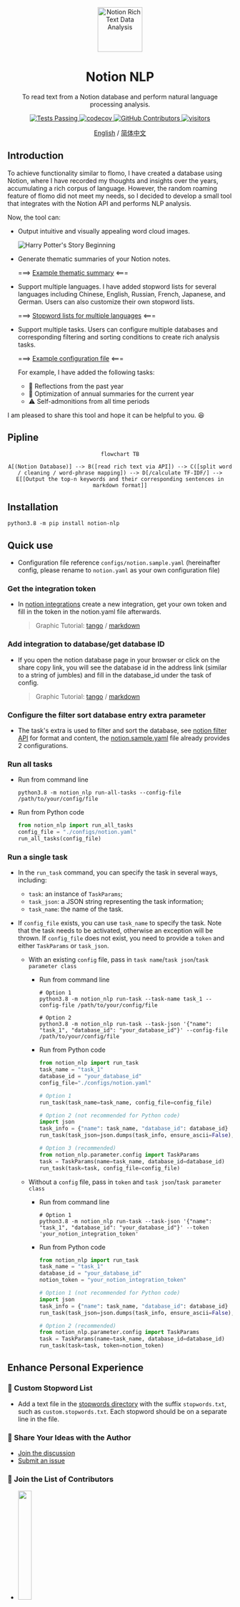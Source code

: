 <p align="center">
  <img width="100px" src="https://img.icons8.com/ios/250/FFFFFF/share-2.png" align="center" alt="Notion Rich Text Data Analysis" />
  <h1 align="center">
    Notion NLP
  </h1>
  <p align="center">
    To read text from a Notion database and perform natural language processing analysis.
  </p>
</p>

  <p align="center">
    <a href="https://github.com/dario-github/notion-nlp/actions">
      <img alt="Tests Passing" src="https://github.com/dario-github/notion-nlp/actions/workflows/main.yml/badge.svg" />
    </a>
    <a href="https://codecov.io/gh/dario-github/notion-nlp">
      <img alt="codecov" src="https://codecov.io/gh/dario-github/notion-nlp/branch/main/graph/badge.svg?token=ehzYhousD3" />
    </a>
    <a href="https://github.com/dario-github/notion-nlp/graphs/contributors">
      <img alt="GitHub Contributors" src="https://img.shields.io/github/contributors/dario-github/notion-nlp" />
    </a>
    <a href="https://visitorbadge.io/status?path=https%3A%2F%2Fgithub.com%2Fdario-github%2Fnotion-nlp">
      <img alt="visitors" src="https://api.visitorbadge.io/api/visitors?path=https%3A%2F%2Fgithub.com%2Fdario-github%2Fnotion-nlp&countColor=%2337d67a&style=flat" />
    </a>
  </p>
  
  <p align="center">
    <a href="README.md">English</a>
    /
    <a href="README.zh.md">简体中文</a>
  </p>

## Introduction

To achieve functionality similar to flomo, I have created a database using Notion, where I have recorded my thoughts and insights over the years, accumulating a rich corpus of language. However, the random roaming feature of flomo did not meet my needs, so I decided to develop a small tool that integrates with the Notion API and performs NLP analysis.

Now, the tool can:

- Output intuitive and visually appealing word cloud images.

  ![Harry Potter's Story Beginning](https://i.328888.xyz/2023/02/22/xHi08.png)

- Generate thematic summaries of your Notion notes.

  ===> [Example thematic summary]((./docs/en_unit_testing_task.tf_idf.analysis_result.top5_word_with_sentences.md)) <===

- Support multiple languages. I have added stopword lists for several languages including Chinese, English, Russian, French, Japanese, and German. Users can also customize their own stopword lists.

  ===> [Stopword lists for multiple languages](./resources/stopwords/) <===

- Support multiple tasks. Users can configure multiple databases and corresponding filtering and sorting conditions to create rich analysis tasks.

  ===> [Example configuration file](./configs/notion.sample.yaml) <===

  For example, I have added the following tasks:

  - :thinking: Reflections from the past year
  - :triangular_flag_on_post: Optimization of annual summaries for the current year
  - :warning: Self-admonitions from all time periods
  
I am pleased to share this tool and hope it can be helpful to you. :laughing:

## Pipline

<div style="text-align:center;">

```mermaid
flowchart TB

A[(Notion Database)] --> B([read rich text via API]) --> C([split word / cleaning / word-phrase mapping]) --> D[/calculate TF-IDF/] --> E[[Output the top-n keywords and their corresponding sentences in markdown format]]
```

</div>

## Installation

```shell
python3.8 -m pip install notion-nlp
```

## Quick use

- Configuration file reference ``configs/notion.sample.yaml`` (hereinafter config, please rename to ``notion.yaml`` as your own configuration file)

### Get the integration token

- In [notion integrations](https://www.notion.so/my-integrations/) create a new integration, get your own token and fill in the token in the notion.yaml file afterwards.

  > Graphic Tutorial: [tango](https://app.tango.us/app/workflow/6e53c348-79b6-4ed3-8c75-46f5ddb996da?utm_source=markdown&utm_medium=markdown&utm_campaign=workflow%20export%20links) / [markdown](./docs/tango/get_the_integration_token.md)

### Add integration to database/get database ID

- If you open the notion database page in your browser or click on the share copy link, you will see the database id in the address link (similar to a string of jumbles) and fill in the database_id under the task of config.

  > Graphic Tutorial: [tango](https://app.tango.us/app/workflow/7e95c7df-af73-4748-9bf7-11efc8e24f2a?utm_source=markdown&utm_medium=markdown&utm_campaign=workflow%20export%20links) / [markdown](./docs/tango/add_integration_to_database.md)

### Configure the filter sort database entry extra parameter

- The task's extra is used to filter and sort the database, see [notion filter API](https://developers.notion.com/reference/post-database-query-filter#property-filter-object) for format and content, the [notion.sample.yaml](./configs/notion.sample.yaml) file already provides 2 configurations.

### Run all tasks

- Run from command line
  ```Shell
  python3.8 -m notion_nlp run-all-tasks --config-file /path/to/your/config/file
  ```

- Run from Python code

  ```Python
  from notion_nlp import run_all_tasks
  config_file = "./configs/notion.yaml"
  run_all_tasks(config_file)
  ```

### Run a single task

- In the `run_task` command, you can specify the task in several ways, including:

  - `task`: an instance of `TaskParams`;
  - `task_json`: a JSON string representing the task information;
  - `task_name`: the name of the task.

- If `config_file` exists, you can use `task_name` to specify the task. Note that the task needs to be activated, otherwise an exception will be thrown. If `config_file` does not exist, you need to provide a `token` and either `TaskParams` or `task_json`.

  - With an existing `config` file, pass in `task name`/`task json`/`task parameter class`

    - Run from command line

      ```shell
      # Option 1
      python3.8 -m notion_nlp run-task --task-name task_1 --config-file /path/to/your/config/file

      # Option 2
      python3.8 -m notion_nlp run-task --task-json '{"name": "task_1", "database_id": "your_database_id"}' --config-file /path/to/your/config/file
      ```

    - Run from Python code
  
      ```python
      from notion_nlp import run_task
      task_name = "task_1"
      database_id = "your_database_id"
      config_file="./configs/notion.yaml"

      # Option 1
      run_task(task_name=task_name, config_file=config_file)

      # Option 2 (not recommended for Python code)
      import json
      task_info = {"name": task_name, "database_id": database_id}
      run_task(task_json=json.dumps(task_info, ensure_ascii=False), config_file=config_file)

      # Option 3 (recommended)
      from notion_nlp.parameter.config import TaskParams
      task = TaskParams(name=task_name, database_id=database_id)
      run_task(task=task, config_file=config_file)
      ```

  - Without a `config` file, pass in `token` and `task json`/`task parameter class`

    - Run from command line

      ```shell
      # Option 1
      python3.8 -m notion_nlp run-task --task-json '{"name": "task_1", "database_id": "your_database_id"}' --token 'your_notion_integration_token'
      ```

    - Run from Python code

      ```python
      from notion_nlp import run_task
      task_name = "task_1"
      database_id = "your_database_id"
      notion_token = "your_notion_integration_token"

      # Option 1 (not recommended for Python code)
      import json
      task_info = {"name": task_name, "database_id": database_id}
      run_task(task_json=json.dumps(task_info, ensure_ascii=False), token=notion_token)

      # Option 2 (recommended)
      from notion_nlp.parameter.config import TaskParams
      task = TaskParams(name=task_name, database_id=database_id)
      run_task(task=task, token=notion_token)
      ```

## Enhance Personal Experience

### :customs: Custom Stopword List

- Add a text file in the [stopwords directory](./resources/stopwords/) with the suffix `stopwords.txt`, such as `custom.stopwords.txt`. Each stopword should be on a separate line in the file.

<!--
### Deploy Your Own Lightweight App

### Subscribe to Email Notifications
-->

### :memo: Share Your Ideas with the Author

- [Join the discussion](https://github.com/dario-github/notion-nlp/discussions/new/choose)
- [Submit an issue](https://github.com/dario-github/notion-nlp/issues/new/choose)

### :gift_heart: Join the List of Contributors

- <img src=./docs/pictures/Alipay.jpg width=25% />

## Development

- Welcome to fork and add new features/fix bugs.

- After cloning the project, use the `create_python_env_in_new_machine.sh` script to create a Poetry virtual environment.

- After completing the code development, use the invoke command to perform a series of formatting tasks, including black/isort tasks added in task.py.
  
    ```shell
    invoke check
    ```

- After submitting the formatted changes, run unit tests to check coverage.

    ```shell
    poetry run tox

    ```

## Note

- The word segmentation tool has two built-in options: jieba/pkuseg. (Considering adding language analysis to automatically select the most suitable word segmentation tool for that language.)

  - jieba is used by default.
  - pkuseg cannot be installed with poetry and needs to be installed manually with pip. In addition, this library is slow and requires high memory usage. It has been tested that a VPS with less than 1G memory needs to load virtual memory to use it.

- The analysis method using tf-idf is too simple. Consider integrating the API of LLM (such as chatGPT) for further analysis.

## Contributions

- scikit-learn - [https://github.com/scikit-learn/scikit-learn](https://github.com/scikit-learn/scikit-learn)
- Alir3z4/stop-words - [https://github.com/Alir3z4/stop-words](https://github.com/Alir3z4/stop-words)

## License and Copyright

- [MIT License](./LICENSE)
  1. The MIT License is a permissive open-source software license. This means that anyone is free to use, copy, modify, and distribute your software, as long as they include the original copyright notice and license in their derivative works.

  2. However, the MIT License comes with no warranty or liability, meaning that you cannot be held liable for any damages or losses arising from the use or distribution of your software.

  3. By using this software, you agree to the terms and conditions of the MIT License.

## Contact information

- See more at my [HomePage](https://github.com/dario-github)
